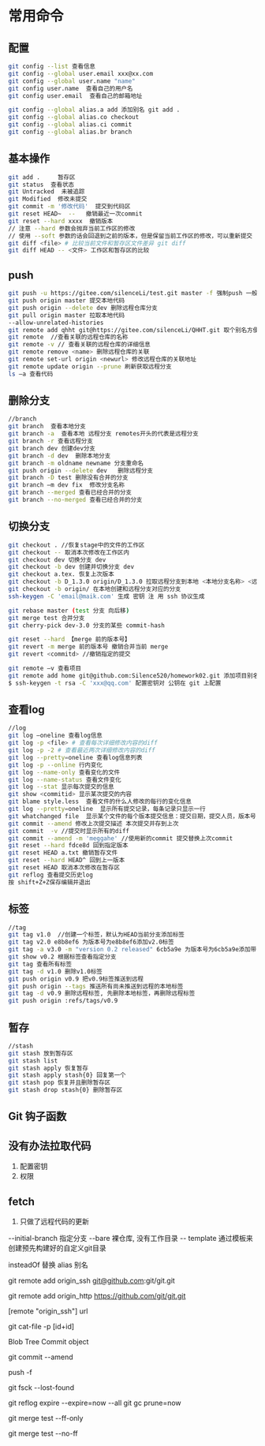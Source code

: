 # 常用命令
## 配置
```bash
git config --list 查看信息
git config --global user.email xxx@xx.com
git config --global user.name "name"
git config user.name  查看自己的用户名
git config user.email  查看自己的邮箱地址

git config --global alias.a add 添加别名 git add .
git config --global alias.co checkout
git config --global alias.ci commit
git config --global alias.br branch
```
## 基本操作
```bash
git add .     暂存区
git status  查看状态
git Untracked  未被追踪
git Modified  修改未提交
git commit -m '修改代码'  提交到代码区
git reset HEAD~  --   撤销最近一次commit
git reset --hard xxxx  撤销版本
// 注意 --hard 参数会抛弃当前工作区的修改
// 使用 --soft 参数的话会回退到之前的版本，但是保留当前工作区的修改，可以重新提交
git diff <file> # 比较当前文件和暂存区文件差异 git diff
git diff HEAD -- <文件> 工作区和暂存区的比较
```

## push

```bash
git push -u https://gitee.com/silenceLi/test.git master -f 强制push 一般会丢失远程代码
git push origin master 提交本地代码
git push origin --delete dev 删除远程仓库分支
git pull origin master 拉取本地代码
--allow-unrelated-histories
git remote add qhht git@https://gitee.com/silenceLi/QHHT.git 取个别名方便拉取
git remote  //查看关联的远程仓库的名称
git remote -v // 查看关联的远程仓库的详细信息
git remote remove <name> 删除远程仓库的关联
git remote set-url origin <newurl> 修改远程仓库的关联地址
git remote update origin --prune 刷新获取远程分支
ls –a 查看代码

```

## 删除分支

```bash
//branch
git branch  查看本地分支
git branch -a  查看本地 远程分支 remotes开头的代表是远程分支
git branch -r 查看远程分支
git branch dev 创建dev分支
git branch -d dev  删除本地分支
git branch -m oldname newname 分支重命名
git push origin --delete dev   删除远程分支
git branch -D test 删除没有合并的分支
git branch –m dev fix  修改分支名称
git branch --merged 查看已经合并的分支
git branch --no-merged 查看已经合并的分支

```

## 切换分支

```bash
git checkout . //恢复stage中的文件的工作区
git checkout -- 取消本次修改在工作区内
git checkout dev 切换分支 dev
git checkout -b dev 创建并切换分支 dev
git checkout a.tex. 恢复上次版本
git checkout -b D_1.3.0 origin/D_1.3.0 拉取远程分支到本地 <本地分支名称> <远程分支名称>
git checkout -b origin/ 在本地创建和远程分支对应的分支
ssh-keygen -C 'email@maik.com' 生成 密钥 注 用 ssh 协议生成

git rebase master (test 分支 向后移)
git merge test 合并分支
git cherry-pick dev-3.0 分支的某些 commit-hash

git reset --hard 【merge 前的版本号】
git revert -m merge 前的版本号 撤销合并当前 merge
git revert <commitd> //撤销指定的提交

git remote –v 查看项目
git remote add home git@github.com:Silence520/homework02.git 添加项目别名
$ ssh-keygen -t rsa -C 'xxx@qq.com' 配置密钥对 公钥在 git 上配置
```


## 查看log

```bash
//log
git log –oneline 查看log信息
git log -p <file> # 查看每次详细修改内容的diff
git log -p -2 # 查看最近两次详细修改内容的diff
git log --pretty=oneline 查看log信息列表
git log -p --online 行内变化
git log --name-only 查看变化的文件
git log --name-status 查看文件变化
git log --stat 显示每次提交的信息
git show <commitid> 显示某次提交的内容
git blame style.less  查看文件的什么人修改的每行的变化信息
git log --pretty=oneline  显示所有提交记录，每条记录只显示一行
git whatchanged file  显示某个文件的每个版本提交信息：提交日期，提交人员，版本号，提交备注（没有修改细节）
git commit --amend 修改上次提交描述 本次提交并存到上次
git commit  -v //提交时显示所有的diff
git commit --amend -m 'meggahe' //使用新的commit 提交替换上次commit
git reset --hard fdce8d 回到指定版本
git reset HEAD a.txt 撤销暂存文件
git reset --hard HEAD^ 回到上一版本
git reset HEAD 取消本次修改在暂存区
git reflog 查看提交历史log
按 shift+Z+Z保存编辑并退出

```

## 标签

```bash
//tag
git tag v1.0  //创建一个标签，默认为HEAD当前分支添加标签
git tag v2.0 e8b8ef6 为版本号为e8b8ef6添加v2.0标签
git tag -a v3.0 -m "version 0.2 released" 6cb5a9e 为版本号为6cb5a9e添加带有说明的标签，-a指定标签名,-m指定说明文字
git show v0.2 根据标签查看指定分支
git tag 查看所有标签
git tag -d v1.0 删除v1.0标签
git push origin v0.9 把v0.9标签推送到远程
git push origin --tags 推送所有尚未推送到远程的本地标签
git tag -d v0.9 删除远程标签, 先删除本地标签，再删除远程标签
git push origin :refs/tags/v0.9
```

## 暂存

```bash
//stash
git stash 放到暂存区
git stash list
git stash apply 恢复暂存
git stash apply stash{0} 回复第一个
git stash pop 恢复并且删除暂存区
git stash drop stash{0} 删除暂存区
```

## Git 钩子函数


## 没有办法拉取代码
1. 配置密钥
2. 权限

## fetch
1. 只做了远程代码的更新


--initial-branch 指定分支
--bare 裸仓库, 没有工作目录
-- template 通过模板来创建预先构建好的自定义git目录


insteadOf 替换
alias 别名

git remote add origin_ssh git@github.com:git/git.git

git remote add origin_http https://github.com/git/git.git

[remote "origin_ssh"]
 url


git cat-file -p [id+id]

Blob
Tree
Commit
object

git commit --amend

push -f

git fsck --lost-found

git reflog expire --expire=now --all
git gc prune=now

git merge test --ff-only

git merge test --no-ff



